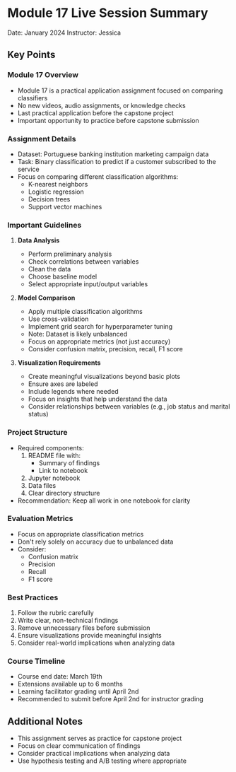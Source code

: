 # Module 17 Live Session Summary
Date: January 2024
Instructor: Jessica

## Key Points

### Module 17 Overview
- Module 17 is a practical application assignment focused on comparing classifiers
- No new videos, audio assignments, or knowledge checks
- Last practical application before the capstone project
- Important opportunity to practice before capstone submission

### Assignment Details
- Dataset: Portuguese banking institution marketing campaign data
- Task: Binary classification to predict if a customer subscribed to the service
- Focus on comparing different classification algorithms:
  - K-nearest neighbors
  - Logistic regression
  - Decision trees
  - Support vector machines

### Important Guidelines
1. **Data Analysis**
   - Perform preliminary analysis
   - Check correlations between variables
   - Clean the data
   - Choose baseline model
   - Select appropriate input/output variables

2. **Model Comparison**
   - Apply multiple classification algorithms
   - Use cross-validation
   - Implement grid search for hyperparameter tuning
   - Note: Dataset is likely unbalanced
   - Focus on appropriate metrics (not just accuracy)
   - Consider confusion matrix, precision, recall, F1 score

3. **Visualization Requirements**
   - Create meaningful visualizations beyond basic plots
   - Ensure axes are labeled
   - Include legends where needed
   - Focus on insights that help understand the data
   - Consider relationships between variables (e.g., job status and marital status)

### Project Structure
- Required components:
  1. README file with:
     - Summary of findings
     - Link to notebook
  2. Jupyter notebook
  3. Data files
  4. Clear directory structure
- Recommendation: Keep all work in one notebook for clarity

### Evaluation Metrics
- Focus on appropriate classification metrics
- Don't rely solely on accuracy due to unbalanced data
- Consider:
  - Confusion matrix
  - Precision
  - Recall
  - F1 score

### Best Practices
1. Follow the rubric carefully
2. Write clear, non-technical findings
3. Remove unnecessary files before submission
4. Ensure visualizations provide meaningful insights
5. Consider real-world implications when analyzing data

### Course Timeline
- Course end date: March 19th
- Extensions available up to 6 months
- Learning facilitator grading until April 2nd
- Recommended to submit before April 2nd for instructor grading

## Additional Notes
- This assignment serves as practice for capstone project
- Focus on clear communication of findings
- Consider practical implications when analyzing data
- Use hypothesis testing and A/B testing where appropriate